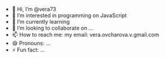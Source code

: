 - 👋 Hi, I’m @vera73
- 👀 I’m interested in programming on JavaScript
- 🌱 I’m currently learning 
- 💞️ I’m looking to collaborate on ...
- 📫 How to reach me: my email: vera.ovcharova.v.gmail.com
- 😄 Pronouns: ...
- ⚡ Fun fact: ...

<!---
vera73/vera73 is a ✨ special ✨ repository because its `README.md` (this file) appears on your GitHub profile.
You can click the Preview link to take a look at your changes.
--->
